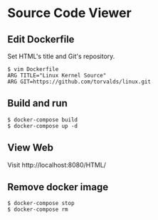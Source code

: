 # Source Code Viewer

## Edit Dockerfile 

Set HTML's title and Git's repository.
```
$ vim Dockerfile
ARG TITLE="Linux Kernel Source"
ARG GIT=https://github.com/torvalds/linux.git
```

## Build and run

```
$ docker-compose build
$ docker-compose up -d
```

## View Web 

Visit http://localhost:8080/HTML/

## Remove docker image

```
$ docker-compose stop
$ docker-compose rm
```

